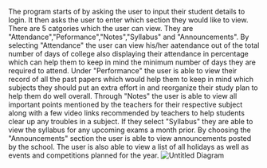 The program starts of by asking the user to input their student details to login. It then asks the user to enter which section they would like to view. There are 5 catgories 
which the user can view. They are "Attendance","Peformance","Notes","Syllabus" and "Announcements". By selecting "Attendance" the user can view his/her aatendance out of the
total number of days of college also displaying their attendance in percentage which can help them to keep in mind the minimum number of days they are required to attend.
 Under "Performance" the user is able to view their record of all the past papers which would help them to keep in mind which subjects they should put an extra effort in 
and reorganize their study plan to help them do well overall. Through "Notes" the user is able to view all important points mentioned by the teachers for their respective subject
along with a few video links recommended by teachers to help students clear up any troubles in a subject. If they select "Syllabus" they are able to view the syllabus for
 any upcoming exams a month prior. By choosing the "Announcements" section the user is able to view announcements posted by the school. The user is also able to view a list
 of all holidays as well as events and competitions planned for the year.
 ![Untitled Diagram](https://user-images.githubusercontent.com/113060678/189178896-d57527aa-5550-485f-a052-3ed6b0a483d8.jpg)
